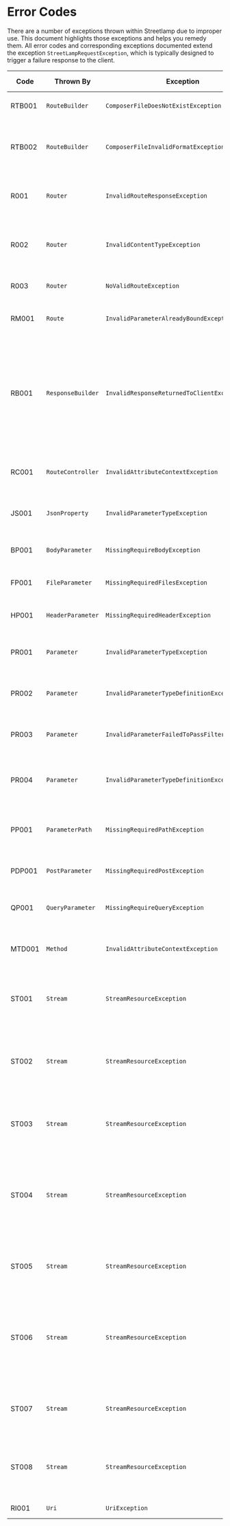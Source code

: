 # Error Codes

There are a number of exceptions thrown within Streetlamp due to improper use.
This document highlights those exceptions and helps you remedy them.
All error codes and corresponding exceptions documented extend the exception `StreetLampRequestException`, which is
typically designed to trigger a failure response to the client.

| Code   | Thrown By         | Exception                                      | HTTP Status | Description                                                                                                                                                                                                                     |
|--------|-------------------|------------------------------------------------|-------------|---------------------------------------------------------------------------------------------------------------------------------------------------------------------------------------------------------------------------------|
| RTB001 | `RouteBuilder`    | `ComposerFileDoesNotExistException`            | 503         | Cannot find the referenced composer file.                                                                                                                                                                                       |
| RTB002 | `RouteBuilder`    | `ComposerFileInvalidFormatException`           | 503         | The composer file specified is invalid [JSON](https://www.json.org/json-en.html) or does not have a [PSR-4](https://www.php-fig.org/psr/psr-4/) configuration.                                                                  |
| R001   | `Router`          | `InvalidRouteResponseException`                | 500         | The route method did not return a valid `ResponseBuilder` object.                                                                                                                                                               |
| R002   | `Router`          | `InvalidContentTypeException`                  | 415         | The request matched a route path, but did not match the accepted media type.                                                                                                                                                    |
| R003   | `Router`          | `NoValidRouteException`                        | 404         | The request did not match any defined route.                                                                                                                                                                                    |
| RM001  | `Route`           | `InvalidParameterAlreadyBoundException`        | 500         | There are multiple inputs bound to the same parameter.                                                                                                                                                                          |
| RB001  | `ResponseBuilder` | `InvalidResponseReturnedToClientException`     | 500         | The response to the client is not a primitive data type. If the response is a [JSON](https://www.json.org/json-en.html) object, please ensure the content type is set to `application/json` so it can be automatically encoded. |
| RC001  | `RouteController` | `InvalidAttributeContextException`             | 500         | Attempted to bind a route controller to a method instead of a class.                                                                                                                                                            |
| JS001  | `JsonProperty`    | `InvalidParameterTypeException`                | 400         | Data binding failed due to a missing required field.                                                                                                                                                                            |
| BP001  | `BodyParameter`   | `MissingRequireBodyException`                  | 400         | The request is missing the expected body data.                                                                                                                                                                                  |
| FP001  | `FileParameter`   | `MissingRequiredFilesException`                | 400         | The request is missing the expected file.                                                                                                                                                                                       |
| HP001  | `HeaderParameter` | `MissingRequiredHeaderException`               | 400         | The request is missing the expected header.                                                                                                                                                                                     |
| PR001  | `Parameter`       | `InvalidParameterTypeException`                | 400         | The request data for the input field is not a string or array.                                                                                                                                                                  |
| PR002  | `Parameter`       | `InvalidParameterTypeDefinitionException`      | 500         | No data type defined for the parameter in the route method definition.                                                                                                                                                          |
| PR003  | `Parameter`       | `InvalidParameterFailedToPassFilterValidation` | 400         | The request input failed to pass validator checks.                                                                                                                                                                              |
| PR004  | `Parameter`       | `InvalidParameterTypeDefinitionException`      | 500         | No bindings for the specified data type in the parameter for the route method definition.                                                                                                                                       |
| PP001  | `ParameterPath`   | `MissingRequiredPathException`                 | 400         | The request path is missing the expected variable parameter.                                                                                                                                                                    |
| PDP001 | `PostParameter`   | `MissingRequiredPostException`                 | 400         | The request is missing the expected post data.                                                                                                                                                                                  |
| QP001  | `QueryParameter`  | `MissingRequireQueryException`                 | 400         | The request is missing the expected query string parameter.                                                                                                                                                                     |
| MTD001 | `Method`          | `InvalidAttributeContextException`             | 500         | Method attribute bound to something other than a class method.                                                                                                                                                                  |
| ST001  | `Stream`          | `StreamResourceException`                      | 500         | Invalid stream resource. This could be due to a permission issue or the stream being closed.                                                                                                                                    |
| ST002  | `Stream`          | `StreamResourceException`                      | 500         | Unable to determine the position of the stream. This is likely because the resource does not support this capability.                                                                                                           |
| ST003  | `Stream`          | `StreamResourceException`                      | 500         | Unable to seek in the stream. This is likely because the resource does not support this capability.                                                                                                                             |
| ST004  | `Stream`          | `StreamResourceException`                      | 500         | The stream is not writable. This may occur if the stream was opened in read-only mode or the underlying resource does not support writing.                                                                                      |
| ST005  | `Stream`          | `StreamResourceException`                      | 500         | Unable to write to the stream. This may be due to a resource error or a write failure.                                                                                                                                          |
| ST006  | `Stream`          | `StreamResourceException`                      | 500         | The stream is not readable. This may occur if the stream was opened in write-only mode or the underlying resource does not support reading.                                                                                     |
| ST007  | `Stream`          | `StreamResourceException`                      | 500         | Unable to read from the stream. This may be due to a resource error or a read failure.                                                                                                                                          |
| ST008  | `Stream`          | `StreamResourceException`                      | 500         | Unable to get the contents of the stream. This may be due to a resource error or the stream being closed.                                                                                                                       |
| RI001  | `Uri`             | `UriException`                                 | 400         | Invalid URI provided                                                                                                                                                                                                            |